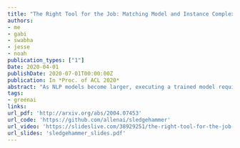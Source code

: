 ```yaml
---
title: "The Right Tool for the Job: Matching Model and Instance Complexities"
authors:
- me
- gabi
- swabha
- jesse
- noah
publication_types: ["1"]
Date: 2020-04-01
publishDate: 2020-07-01T00:00:00Z
publication: In *Proc. of ACL 2020*
abstract: "As NLP models become larger, executing a trained model requires significant computational resources incurring monetary and environmental costs. To better respect a given inference budget, we propose a modification to contextual representation fine-tuning which, during inference, allows for an early (and fast) 'exit' from neural network calculations for simple instances, and late (and accurate) exit for hard instances. To achieve this, we add classifiers to different layers of BERT and use their calibrated confidence scores to make early exit decisions. We test our proposed modification on five different datasets in two tasks: three text classification datasets and two natural language inference benchmarks. Our method presents a favorable speed/accuracy tradeoff in almost all cases, producing models which are up to five times faster than the state of the art, while preserving their accuracy. Our method also requires almost no additional training resources (in either time or parameters) compared to the baseline BERT model. Finally, our method alleviates the need for costly retraining of multiple models at different levels of efficiency; we allow users to control the inference speed/accuracy tradeoff using a single trained model, by setting a single variable at inference time. We publicly release our code."
tags:
- greenai
links:
url_pdf: 'http://arxiv.org/abs/2004.07453'
url_code: 'https://github.com/allenai/sledgehammer'
url_video: 'https://slideslive.com/38929251/the-right-tool-for-the-job-matching-model-and-instance-complexities'
url_slides: 'sledgehammer_slides.pdf'
---
```

